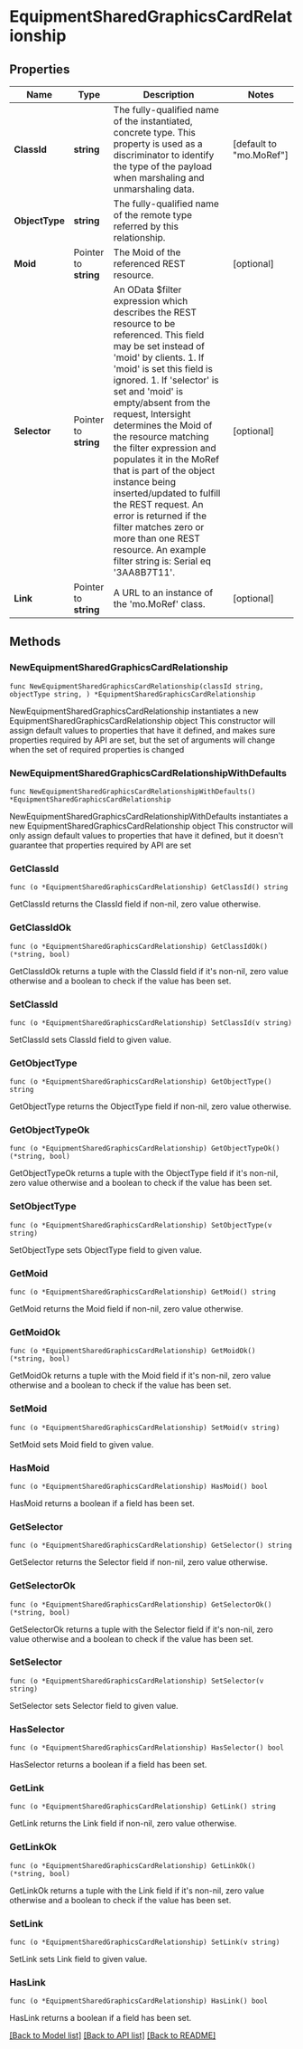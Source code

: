 # EquipmentSharedGraphicsCardRelationship

## Properties

Name | Type | Description | Notes
------------ | ------------- | ------------- | -------------
**ClassId** | **string** | The fully-qualified name of the instantiated, concrete type. This property is used as a discriminator to identify the type of the payload when marshaling and unmarshaling data. | [default to "mo.MoRef"]
**ObjectType** | **string** | The fully-qualified name of the remote type referred by this relationship. | 
**Moid** | Pointer to **string** | The Moid of the referenced REST resource. | [optional] 
**Selector** | Pointer to **string** | An OData $filter expression which describes the REST resource to be referenced. This field may be set instead of &#39;moid&#39; by clients. 1. If &#39;moid&#39; is set this field is ignored. 1. If &#39;selector&#39; is set and &#39;moid&#39; is empty/absent from the request, Intersight determines the Moid of the resource matching the filter expression and populates it in the MoRef that is part of the object instance being inserted/updated to fulfill the REST request. An error is returned if the filter matches zero or more than one REST resource. An example filter string is: Serial eq &#39;3AA8B7T11&#39;. | [optional] 
**Link** | Pointer to **string** | A URL to an instance of the &#39;mo.MoRef&#39; class. | [optional] 

## Methods

### NewEquipmentSharedGraphicsCardRelationship

`func NewEquipmentSharedGraphicsCardRelationship(classId string, objectType string, ) *EquipmentSharedGraphicsCardRelationship`

NewEquipmentSharedGraphicsCardRelationship instantiates a new EquipmentSharedGraphicsCardRelationship object
This constructor will assign default values to properties that have it defined,
and makes sure properties required by API are set, but the set of arguments
will change when the set of required properties is changed

### NewEquipmentSharedGraphicsCardRelationshipWithDefaults

`func NewEquipmentSharedGraphicsCardRelationshipWithDefaults() *EquipmentSharedGraphicsCardRelationship`

NewEquipmentSharedGraphicsCardRelationshipWithDefaults instantiates a new EquipmentSharedGraphicsCardRelationship object
This constructor will only assign default values to properties that have it defined,
but it doesn't guarantee that properties required by API are set

### GetClassId

`func (o *EquipmentSharedGraphicsCardRelationship) GetClassId() string`

GetClassId returns the ClassId field if non-nil, zero value otherwise.

### GetClassIdOk

`func (o *EquipmentSharedGraphicsCardRelationship) GetClassIdOk() (*string, bool)`

GetClassIdOk returns a tuple with the ClassId field if it's non-nil, zero value otherwise
and a boolean to check if the value has been set.

### SetClassId

`func (o *EquipmentSharedGraphicsCardRelationship) SetClassId(v string)`

SetClassId sets ClassId field to given value.


### GetObjectType

`func (o *EquipmentSharedGraphicsCardRelationship) GetObjectType() string`

GetObjectType returns the ObjectType field if non-nil, zero value otherwise.

### GetObjectTypeOk

`func (o *EquipmentSharedGraphicsCardRelationship) GetObjectTypeOk() (*string, bool)`

GetObjectTypeOk returns a tuple with the ObjectType field if it's non-nil, zero value otherwise
and a boolean to check if the value has been set.

### SetObjectType

`func (o *EquipmentSharedGraphicsCardRelationship) SetObjectType(v string)`

SetObjectType sets ObjectType field to given value.


### GetMoid

`func (o *EquipmentSharedGraphicsCardRelationship) GetMoid() string`

GetMoid returns the Moid field if non-nil, zero value otherwise.

### GetMoidOk

`func (o *EquipmentSharedGraphicsCardRelationship) GetMoidOk() (*string, bool)`

GetMoidOk returns a tuple with the Moid field if it's non-nil, zero value otherwise
and a boolean to check if the value has been set.

### SetMoid

`func (o *EquipmentSharedGraphicsCardRelationship) SetMoid(v string)`

SetMoid sets Moid field to given value.

### HasMoid

`func (o *EquipmentSharedGraphicsCardRelationship) HasMoid() bool`

HasMoid returns a boolean if a field has been set.

### GetSelector

`func (o *EquipmentSharedGraphicsCardRelationship) GetSelector() string`

GetSelector returns the Selector field if non-nil, zero value otherwise.

### GetSelectorOk

`func (o *EquipmentSharedGraphicsCardRelationship) GetSelectorOk() (*string, bool)`

GetSelectorOk returns a tuple with the Selector field if it's non-nil, zero value otherwise
and a boolean to check if the value has been set.

### SetSelector

`func (o *EquipmentSharedGraphicsCardRelationship) SetSelector(v string)`

SetSelector sets Selector field to given value.

### HasSelector

`func (o *EquipmentSharedGraphicsCardRelationship) HasSelector() bool`

HasSelector returns a boolean if a field has been set.

### GetLink

`func (o *EquipmentSharedGraphicsCardRelationship) GetLink() string`

GetLink returns the Link field if non-nil, zero value otherwise.

### GetLinkOk

`func (o *EquipmentSharedGraphicsCardRelationship) GetLinkOk() (*string, bool)`

GetLinkOk returns a tuple with the Link field if it's non-nil, zero value otherwise
and a boolean to check if the value has been set.

### SetLink

`func (o *EquipmentSharedGraphicsCardRelationship) SetLink(v string)`

SetLink sets Link field to given value.

### HasLink

`func (o *EquipmentSharedGraphicsCardRelationship) HasLink() bool`

HasLink returns a boolean if a field has been set.


[[Back to Model list]](../README.md#documentation-for-models) [[Back to API list]](../README.md#documentation-for-api-endpoints) [[Back to README]](../README.md)


